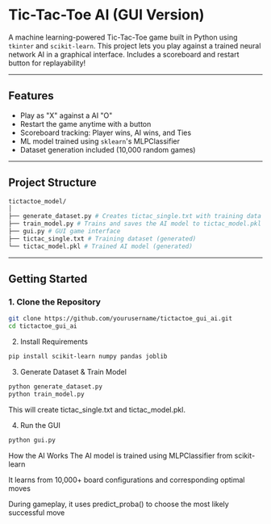 # Tic-Tac-Toe AI (GUI Version)

A machine learning-powered Tic-Tac-Toe game built in Python using `tkinter` and `scikit-learn`. This project lets you play against a trained neural network AI in a graphical interface. Includes a scoreboard and restart button for replayability!

---

## Features

- Play as "X" against a AI "O"
- Restart the game anytime with a button
- Scoreboard tracking: Player wins, AI wins, and Ties
- ML model trained using `sklearn`'s MLPClassifier
- Dataset generation included (10,000 random games)

---

## Project Structure

```bash
tictactoe_model/
│
├── generate_dataset.py # Creates tictac_single.txt with training data
├── train_model.py # Trains and saves the AI model to tictac_model.pkl
├── gui.py # GUI game interface
├── tictac_single.txt # Training dataset (generated)
└── tictac_model.pkl # Trained AI model (generated)
```

---

## Getting Started

### 1. Clone the Repository

```bash
git clone https://github.com/yourusername/tictactoe_gui_ai.git
cd tictactoe_gui_ai
```

2. Install Requirements

```bash
pip install scikit-learn numpy pandas joblib
```

3. Generate Dataset & Train Model

```bash
python generate_dataset.py
python train_model.py
```

This will create tictac_single.txt and tictac_model.pkl.

4. Run the GUI

```bash
python gui.py
```

How the AI Works
The AI model is trained using MLPClassifier from scikit-learn

It learns from 10,000+ board configurations and corresponding optimal moves

During gameplay, it uses predict_proba() to choose the most likely successful move
